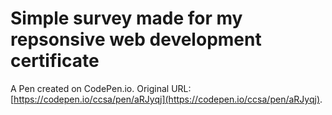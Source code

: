 # Simple survey made for my repsonsive web development certificate

A Pen created on CodePen.io. Original URL: [https://codepen.io/ccsa/pen/aRJyqj](https://codepen.io/ccsa/pen/aRJyqj).


